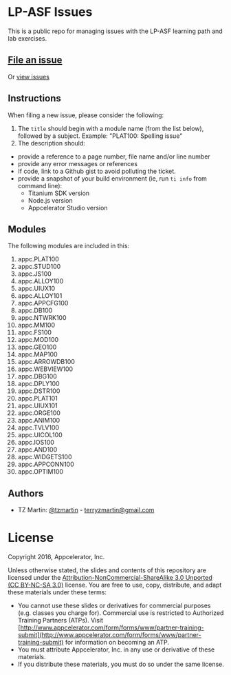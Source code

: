 # LP-ASF Issues

This is a public repo for managing issues with the LP-ASF learning path and lab exercises.

## [File an issue](https://github.com/appcelerator-training/LP-ASF-issues/issues/new)

Or [view issues](https://github.com/appcelerator-training/LP-ASF-issues/issues/new)

## Instructions

When filing a new issue, please consider the following:

1. The `title` should begin with a module name (from the list below), followed by a subject.  Example: "PLAT100: Spelling issue"
2. The description should:
  * provide a reference to a page number, file name and/or line number
  * provide any error messages or references
  * If code, link to a Github gist to avoid polluting the ticket.
  * provide a snapshot of your build environment (ie, run `ti info` from command line):
    * Titanium SDK version
    * Node.js version
    * Appcelerator Studio version

## Modules

The following modules are included in this:

1. appc.PLAT100
2. appc.STUD100 
3. appc.JS100
4. appc.ALLOY100
5. appc.UIUX10
6. appc.ALLOY101
7. appc.APPCFG100
8. appc.DB100
9. appc.NTWRK100
10. appc.MM100
11. appc.FS100
12. appc.MOD100
13. appc.GEO100
14. appc.MAP100
15. appc.ARROWDB100
16. appc.WEBVIEW100
17. appc.DBG100
18. appc.DPLY100
19. appc.DSTR100
20. appc.PLAT101
21. appc.UIUX101
22. appc.ORGE100
23. appc.ANIM100
24. appc.TVLV100
25. appc.UICOL100
26. appc.IOS100
27. appc.AND100
28. appc.WIDGETS100
29. appc.APPCONN100
30. appc.OPTIM100

## Authors

- TZ Martin: [@tzmartin](http://twitter.com/tzmartin) - <terryzmartin@gmail.com>

# License

Copyright 2016, Appcelerator, Inc.

Unless otherwise stated, the slides and contents of this repository are licensed under the [Attribution-NonCommercial-ShareAlike 3.0 Unported (CC BY-NC-SA 3.0)](http://creativecommons.org/licenses/by-nc-sa/3.0/) license. You are free to use, copy, distribute, and adapt these materials under these terms:

* You cannot use these slides or derivatives for commercial purposes (e.g. classes you charge for). Commercial use is restricted to Authorized Training Partners (ATPs). Visit [http://www.appcelerator.com/form/forms/www/partner-training-submit](http://www.appcelerator.com/form/forms/www/partner-training-submit) for information on becoming an ATP.
* You must attribute Appcelerator, Inc. in any use or derivative of these materials.
* If you distribute these materials, you must do so under the same license.
